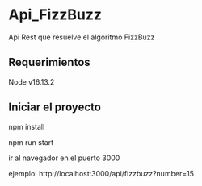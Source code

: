 # Api_FizzBuzz
Api Rest que resuelve el algoritmo FizzBuzz

## Requerimientos
Node v16.13.2

## Iniciar el proyecto
npm install

npm run start

ir al navegador en el puerto 3000

ejemplo:
http://localhost:3000/api/fizzbuzz?number=15
